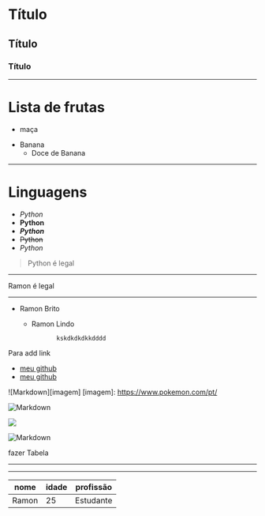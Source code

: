 # Título
## Título 
### Título 
---
# Lista de frutas 
- maça 
+ Banana
   - Doce de Banana 

--- 
# Linguagens
- *Python*
- **Python**
- _**Python**_
- ~~Python~~
- _Python_
> Python é legal 
***
Ramon é legal
- - -  
- Ramon Brito  
   - Ramon Lindo

                kskdkdkdkkdddd

Para add link

- [meu github](https://github.com/ramonbrito1995)
- [meu github](https://github.com/ramonbrito1995 "Github do Ramon")

![Markdown][imagem]
[imagem]:
https://www.pokemon.com/pt/

![Markdown](https://www.pokemon.com/pt/)

![](imagem.jpeg) 

![Markdown](https://i.pinimg.com/originals/cb/72/2c/cb722ca7418c2c90b8ca5c0d115b6852.jpg)





fazer Tabela

---
*** 


| nome | idade | profissão |
| ------ | -------- | --------|
| Ramon | 25 | Estudante|    

``` projeto_resilia.py 



```








        
     